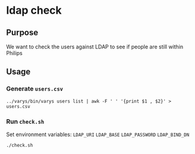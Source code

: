 # ldap check

## Purpose

We want to check the users against LDAP to see if people are still within Philips

## Usage

### Generate `users.csv`

```
../varys/bin/varys users list | awk -F ' ' '{print $1 , $2}' > users.csv
```

### Run `check.sh`

Set environment variables:
`LDAP_URI`
`LDAP_BASE`
`LDAP_PASSWORD`
`LDAP_BIND_DN`

```
./check.sh
```
